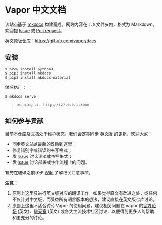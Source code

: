 # Vapor 中文文档


该站点基于 [mkdocs](https://github.com/mkdocs/mkdocs/) 构建而成。网站内容在 `4.0` 文件夹内，格式为 Markdown。欢迎提 [Issue](https://github.com/vapor/docs-cn/issues/new) 或 [Pull request](https://github.com/vapor/docs-cn/compare)。

英文原版仓库：https://github.com/vapor/docs

## 安装

```
$ brew install python3
$ pip3 install mkdocs
$ pip3 install mkdocs-material
```

然后执行：

```
$ mkdocs serve
```

>  `Running at: http://127.0.0.1:8000` 


## 如何参与贡献

目前本仓库及文档处于维护状态，我们会定期同步 [英文版](https://github.com/vapor/docs) 的更新。欢迎大家：

* 同步英文站点最新的改动到这里；
* 修复错别字或错误的书写格式；
* 发 [Issue](https://github.com/vapor/docs-cn/issues/new) 讨论译法或书写格式；
* 发 [Issue](https://github.com/vapor/docs-cn/issues/new) 讨论部署或协作流程上的问题。

有劳在翻译之前移步 [Wiki](https://github.com/vapor/docs-cn/wiki) 了解相关注意事项。

**注意：**

1. 原则上这里只进行英文版对应的翻译工作，如果觉得原文有改进之处，或任何不仅针对中文版，而受益所有语言版本的想法，建议直接在英文版仓库讨论。
2. 原则上这里不适合讨论 Vapor 的使用问题，建议相关问题在 Vapor 的[官方论坛](https://github.com/vapor/vapor) (英文)、[聊天室](http://vapor.team/) (英文) 或各大主流技术社区讨论，以便得到更多人的帮助和更充分的讨论。





